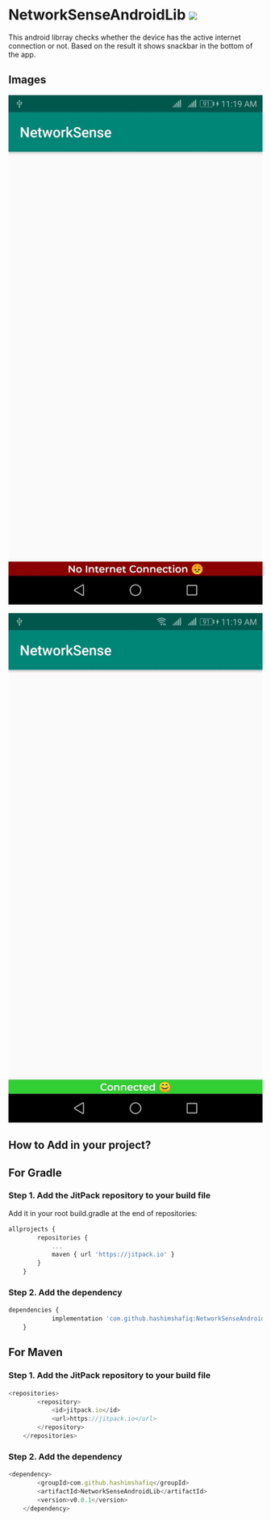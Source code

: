 # NetworkSenseAndroidLib [![](https://jitpack.io/v/hashimshafiq/NetworkSenseAndroidLib.svg)](https://jitpack.io/#hashimshafiq/NetworkSenseAndroidLib)

This android librray checks whether the device has the active internet connection or not. Based on the result it shows snackbar in the bottom of the app.

## Images

![Internet Not Connected](/images/no-internet.jpg)


![Internet Connected](/images/connected.jpg)


## How to Add in your project?

## For Gradle

### Step 1. Add the JitPack repository to your build file

Add it in your root build.gradle at the end of repositories:

``` javascript
allprojects {
		repositories {
			...
			maven { url 'https://jitpack.io' }
		}
	} 
```

### Step 2. Add the dependency

```javascript
dependencies {
	        implementation 'com.github.hashimshafiq:NetworkSenseAndroidLib:v0.0.1'
	}
```

## For Maven

### Step 1. Add the JitPack repository to your build file

``` javascript
<repositories>
		<repository>
		    <id>jitpack.io</id>
		    <url>https://jitpack.io</url>
		</repository>
	</repositories>
```

### Step 2. Add the dependency

```javascript
<dependency>
	    <groupId>com.github.hashimshafiq</groupId>
	    <artifactId>NetworkSenseAndroidLib</artifactId>
	    <version>v0.0.1</version>
	</dependency>
```
  





